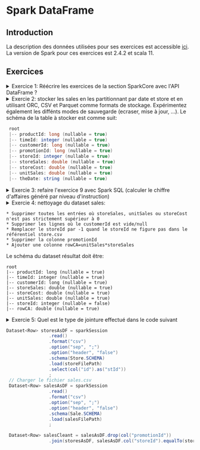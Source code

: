 # Spark DataFrame

## Introduction
La description des données utilisées pour ses exercices est accessible [ici](https://github.com/Ahmed-Gater/spark-in-practice/blob/master/datasetdescription.md).
La version de Spark pour ces exercices est 2.4.2 et scala 11.  

## Exercices

<details><summary>Exercice 1: Réécrire les exercices de la section SparkCore avec l'API DataFrame ?</summary>
<p>

<details><summary>Solution de l'exercice 2: Charger le fichier des ventes (sales.csv) dans un DataFrame

```java
DataSet<Row> salesAsDF = ...
```

</summary>  
<p>
  
#### Solution: un fichier peut être chargé en laissant l'API inférrer le schéma ou définir son propre schéma avec DataTypes !!!
```java
// Version 1: Charger sans schéma
Dataset<Row> salesAsDFWithoutSchemaInferring = sparkSession
                .read()
                .format("csv")
                .option("sep", ";")
                .option("header", "false")
                .load(filePath);

// Version 2: Charger le fichier en définissant un schéma
ArrayList<StructField> fields = new ArrayList<>(
                Arrays.asList(
                        DataTypes.createStructField("PRODUCT_ID", DataTypes.LongType, true),
                        DataTypes.createStructField("TIME_ID", DataTypes.IntegerType, true),
                        DataTypes.createStructField("CUSTOMER_ID", DataTypes.LongType, true),
                        DataTypes.createStructField("PROMOTION_ID", DataTypes.LongType, true),
                        DataTypes.createStructField("STORE_ID", DataTypes.IntegerType, true),
                        DataTypes.createStructField("STORE_SALES", DataTypes.DoubleType, true),
                        DataTypes.createStructField("STORE_COST", DataTypes.DoubleType, true),
                        DataTypes.createStructField("UNIT_SALES", DataTypes.DoubleType, true)
                ));
StructType schema = DataTypes.createStructType(fields);
Dataset<Row> salesAsDFWithSchemaDefined = sparkSession
                .read()
                .format("csv")
                .option("sep", ";")
                .option("header", "false")
                .schema(schema)
                .load(filePath);
```

avec les schémas correspondant:

```java
// Printing schema of dataframe loaded by inferring schema
salesAsDFWithoutSchemaInferring.printSchema() ;
root
 |-- _c0: string (nullable = true)
 |-- _c1: string (nullable = true)
 |-- _c2: string (nullable = true)
 |-- _c3: string (nullable = true)
 |-- _c4: string (nullable = true)
 |-- _c5: string (nullable = true)
 |-- _c6: string (nullable = true)
 |-- _c7: string (nullable = true)


// Printing schema of dataframe loaded by defining schema
salesAsDFWithSchemaDefined.printSchema() ;
root
 |-- PRODUCT_ID: long (nullable = true)
 |-- TIME_ID: integer (nullable = true)
 |-- CUSTOMER_ID: long (nullable = true)
 |-- PROMOTION_ID: long (nullable = true)
 |-- STORE_ID: integer (nullable = true)
 |-- STORE_SALES: double (nullable = true)
 |-- STORE_COST: double (nullable = true)
 |-- UNIT_SALES: double (nullable = true)
```
</p>
</details>

<details><summary>Solution de l'exercice 3: charger le fichier des ventes (sales.csv) dans une Dataset<Sale>

```java
Dataset<Sale> as  = ...
```
</summary>  

#### Solution: On peut transformer un Dataset\<Row> à un Dataset\<Sale> en utilisant un encoder ou un aprés mapping du dataframe (si on veut dériver des objets avant d'appliquer l'encoder) !!!

```java
// Version 1: transformer avec un encoder
ArrayList<StructField> fields = new ArrayList<>(
                Arrays.asList(
                        DataTypes.createStructField("productId", DataTypes.LongType, true),
                        DataTypes.createStructField("timeId", DataTypes.IntegerType, true),
                        DataTypes.createStructField("customerId", DataTypes.LongType, true),
                        DataTypes.createStructField("promotionId", DataTypes.LongType, true),
                        DataTypes.createStructField("storeId", DataTypes.IntegerType, true),
                        DataTypes.createStructField("storeSales", DataTypes.DoubleType, true),
                        DataTypes.createStructField("storeCost", DataTypes.DoubleType, true),
                        DataTypes.createStructField("unitSales", DataTypes.DoubleType, true)
                ));
StructType schema = DataTypes.createStructType(fields);
Dataset<Row> salesAsDF = sparkSession
                .read()
                .format("csv")
                .option("sep", ";")
                .option("header", "false")
                .schema(schema)
                .load(filePath);
Encoder<Sale> saleEncoder = Encoders.bean(Sale.class);
Dataset<Sale> as = salesAsDF.as(saleEncoder);
as.printSchema();

// Version 2: transformer avec une Map
ArrayList<StructField> fields = new ArrayList<>(
                Arrays.asList(
                        DataTypes.createStructField("productId", DataTypes.LongType, true),
                        DataTypes.createStructField("timeId", DataTypes.IntegerType, true),
                        DataTypes.createStructField("customerId", DataTypes.LongType, true),
                        DataTypes.createStructField("promotionId", DataTypes.LongType, true),
                        DataTypes.createStructField("storeId", DataTypes.IntegerType, true),
                        DataTypes.createStructField("storeSales", DataTypes.DoubleType, true),
                        DataTypes.createStructField("storeCost", DataTypes.DoubleType, true),
                        DataTypes.createStructField("unitSales", DataTypes.DoubleType, true)
                ));
StructType schema = DataTypes.createStructType(fields);
Dataset<Row> salesAsDF = sparkSession
                .read()
                .format("csv")
                .option("sep", ";")
                .option("header", "false")
                .schema(schema)
                .load(filePath);

Dataset<Sale> salesAsDataSet = salesAsDF.map((MapFunction<Row, Sale>) row -> Sale
                .builder()
                .productId((Integer) row.get(0))
                .timeId((Integer) row.get(1))
                .customerId((Long) row.get(2))
                .promotionId((Integer) row.get(3))
                .storeId((Integer) row.get(4))
                .storeSales((Double) row.get(5))
                .storeCost((Double) row.get(6))
                .unitSales((Double) row.get(7))
                .build(), 
                Encoders.bean(Sale.class));
salesAsDataSet.printSchema();
```
Et les schémas du DataSet est:

```java
// Schema avec la version 1
root
 |-- productId: long (nullable = true)
 |-- timeId: integer (nullable = true)
 |-- customerId: long (nullable = true)
 |-- promotionId: long (nullable = true)
 |-- storeId: integer (nullable = true)
 |-- storeSales: double (nullable = true)
 |-- storeCost: double (nullable = true)
 |-- unitSales: double (nullable = true)

// Schema avec la version 2
root
 |-- customerId: long (nullable = true)
 |-- productId: integer (nullable = true)
 |-- promotionId: integer (nullable = true)
 |-- storeCost: double (nullable = true)
 |-- storeId: integer (nullable = true)
 |-- storeSales: double (nullable = true)
 |-- timeId: integer (nullable = true)
 |-- unitSales: double (nullable = true)


```
</details>

<details><summary>Solution de l'exercice 4 avec DataFrame: Calculer le chiffre d'affaire par magasin

```java
Le résultat peut correspondre à: 
+-------+------------------+
|storeId|        sum(rowCA)|
+-------+------------------+
|     12| 265012.0099999998|
|     22|18206.400000000005|
|      1|164537.21000000037|
|     13| 537768.1800000002|
|      6| 310913.3200000007|
...
```
</summary>  

#### Solution: on peut le faire avec la méthode groupBy et sum ou bien avec la fonction agg !!!

* Solution avec groupBy et sum

```java
ArrayList<StructField> fields = new ArrayList<>(
                Arrays.asList(
                        DataTypes.createStructField("productId", DataTypes.LongType, true),
                        DataTypes.createStructField("timeId", DataTypes.IntegerType, true),
                        DataTypes.createStructField("customerId", DataTypes.LongType, true),
                        DataTypes.createStructField("promotionId", DataTypes.LongType, true),
                        DataTypes.createStructField("storeId", DataTypes.IntegerType, true),
                        DataTypes.createStructField("storeSales", DataTypes.DoubleType, true),
                        DataTypes.createStructField("storeCost", DataTypes.DoubleType, true),
                        DataTypes.createStructField("unitSales", DataTypes.DoubleType, true)
                ));
StructType schema = DataTypes.createStructType(fields);
Dataset<Row> salesAsDF = sparkSession
                .read()
                .format("csv")
                .option("sep", ";")
                .option("header", "false")
                .schema(schema)
                .load(filePath);
Dataset<Row> caByStore = salesAsDF.select(col("storeId"), col("storeSales").multiply(col("unitSales")).as("rowCA"))
                .groupBy(col("storeId"))
                .sum("rowCA").as("ca");
caByStore.show();
```

* Solution avec groupBy et agg (plusieurs fonctions d'aggrégation sont implémentées)
```java
Dataset<Row> caByStore = salesAsDF.select(col("storeId"), col("storeSales").multiply(col("unitSales")).as("rowCA"))
                .groupBy(col("storeId"))
                .agg(sum(col("rowCA")));
```

Le résultat ressemble à:
```java
+-------+------------------+
|storeId|        sum(rowCA)|
+-------+------------------+
|     12| 265012.0099999998|
|     22|18206.400000000005|
|      1|164537.21000000037|
|     13| 537768.1800000002|
|      6| 310913.3200000007|
```

</details>

<details><summary>Solution de l'exercice 5 avec DataFrame: Calculer le nombre d'unités vendues par magasin

```java
Map<Integer, Long> numberUnitsByStore = ...
avec un résultat correspondant à: 
Magasin : 5 a un vendu : 1298 unités
Magasin : 10 a un vendu : 7898 unités
Magasin : 24 a un vendu : 15732 unités
Magasin : 14 a un vendu : 2593 unités
...
```
</summary>  

#### Solution: utiliser la fonction agg présentée dans l'exercice 4 

```java
ArrayList<StructField> fields = new ArrayList<>(
                Arrays.asList(
                        DataTypes.createStructField("productId", DataTypes.LongType, true),
                        DataTypes.createStructField("timeId", DataTypes.IntegerType, true),
                        DataTypes.createStructField("customerId", DataTypes.LongType, true),
                        DataTypes.createStructField("promotionId", DataTypes.LongType, true),
                        DataTypes.createStructField("storeId", DataTypes.IntegerType, true),
                        DataTypes.createStructField("storeSales", DataTypes.DoubleType, true),
                        DataTypes.createStructField("storeCost", DataTypes.DoubleType, true),
                        DataTypes.createStructField("unitSales", DataTypes.DoubleType, true)
                ));
StructType schema = DataTypes.createStructType(fields);
Dataset<Row> salesAsDF = sparkSession
                .read()
                .format("csv")
                .option("sep", ";")
                .option("header", "false")
                .schema(schema)
                .load(filePath);
Dataset<Row> agg = salesAsDF.select(col("storeId"), col("unitSales"))
                .groupBy(col("storeId"))
                .agg(count("unitSales"));
List<Row> rows = agg.collectAsList();
Map<Integer, Long>  storeUnitSales = new HashedMap() ;
rows.stream().forEach(s -> storeUnitSales.put(s.getInt(0),s.getLong(1)));
```

</details>

<details><summary>Solution de l'exercice 6 avec DataFrame: Calculer le chiffre d'affaire par région.  

```java
JavaPairRDD<Integer, Double> caByRegion = ...
avec un résultat correspondant à: 
Region : 23 avec un CA : 537768.1800000002
Region : 89 avec un CA : 151039.54000000007
Region : 26 avec un CA : 265264.4699999993
Region : 47 avec un CA : 310913.3200000007
Region : 2 avec un CA : 76719.89
...
```
</summary>

#### Solution: le moteur sql trouvera lui-même quel schéma de jointure le mieux adapté aux datasets ou le forcer à broadcaster le store.csv dataset !!!

```java
// Lecture du fichier store à broadcaster (fichier très petit)
Dataset<Row> storesAsDF = sparkSession
                .read()
                .format("csv")
                .option("sep", ";")
                .option("header", "false")
                .schema(Store.SCHEMA)
                .load(storeFilePath)
                .select(col("id"),col("regionId")) ;
// Charger le fichier sales.csv
Dataset<Row> salesAsDF = sparkSession
                .read()
                .format("csv")
                .option("sep", ";")
                .option("header", "false")
                .schema(Sale.SCHEMA)
                .load(salesFilePath);
// Sans broadcast
Dataset<Row> caByRegion = salesAsDF.join(storesAsDF, salesAsDF.col("storeId").equalTo(storesAsDF.col("id")))
                .groupBy(col("storeId"))
                .agg(sum(col("storeSales").multiply(col("unitSales"))).as("regionCA"));

// En forçant le broadcast
Dataset<Row> caByRegionWithBroadcast = salesAsDF.join(broadcast(storesAsDF), salesAsDF.col("storeId").equalTo(storesAsDF.col("id")))
                .groupBy(col("storeId"))
                .agg(sum(col("storeSales").multiply(col("unitSales"))).as("regionCA"));
```

</details>

<details><summary>Solution de l'exercice 7 avec DataFrame: Comparer les ventes (en termes de CA) entre les premiers trimestres (Q1) de 1997 et 1998    

```java
JavaPairRDD<Integer, Double>  yearCAQuarter= ...

CA Q1 de l'année 1997 : 460615.02999999735
CA Q1 de l'année 1998 : 965701.8800000021
...
```

</summary>

#### Solution: 

```java
// Lecture du fichier store à broadcaster (fichier très petit)
Dataset<Row> times = sparkSession
                .read()
                .format("csv")
                .option("sep", ";")
                .option("header", "false")
                .schema(TimeByDay.SCHEMA)
                .load(timeByDayFilePath)
                .where(col("quarter").equalTo(quarter))
                .select(col("timeId"),col("theYear")) ;


// Charger le fichier sales.csv
Dataset<Row> salesAsDF = sparkSession
                .read()
                .format("csv")
                .option("sep", ";")
                .option("header", "false")
                .schema(Sale.SCHEMA)
                .load(salesFilePath);

Dataset<Row> caByQuarter = salesAsDF.join(broadcast(times), salesAsDF.col("timeId").equalTo(times.col("timeId")), "right_outer");
caByQuarter.show();

```

</details>

<details><summary>Solution de l'exercice 8 avec DataFrame:       

```
Création du client ES: ESClient es = new ESClient("localhost",9200)  
Envoi de documents vers ES: es.index("sales",map);
...
```

</summary>

#### Solution: 
la fonction util.rowToMap transforme une Row à une Map indexable sur Elasticsearch

```java
// Charger le fichier sales.csv
Dataset<Row> salesAsDF = sparkSession
                .read()
                .format("csv")
                .option("sep", ";")
                .option("header", "false")
                .schema(Sale.SCHEMA)
                .load(salesFilePath);

salesAsDF.foreachPartition(new ForeachPartitionFunction<Row>() {
            ESClient es = new ESClient("localhost",9200) ;
            @Override
            public void call(Iterator<Row> iterator) throws Exception {
                iterator.forEachRemaining(sale -> {
                    es.index("sales",Util.rowToMap(sale));
                });
            }
        });
```

</details>


<details><summary>Solution de l'exercice 9 avec DataFrame: calculer le chiffre d'affaires généré par niveau d'instruction (colonne education du fichier customer.csv.
  Petite contrainte, le fichier customer.csv ne peut pas être broadcasté en l'état.
  Le résultat attendu est:
  
  ```java
  Education level : Graduate Degree a un chiffre d'affaires : 284358.7000000002
  Education level : High School Degree a un chiffre d'affaires : 1614680.6999999923
  Education level : Partial College a un chiffre d'affaires : 506574.38000000064
  Education level : Bachelors Degree a un chiffre d'affaires : 1394302.7699999944
  Education level : Partial High School a un chiffre d'affaires : 1650653.7099999934
  ```
  
  </summary>

#### Solution: 
L'idée de cette question est quand on fait une jointure, on réduit au maximum les données sur lesquelles on ne garde que les donnée nécessaires à la jointure pour réduire le coût du shuffling. 
  
  ```java
  // Lecture du fichier customer à broadcaster
  Dataset<Row> customerEducation = sparkSession
                .read()
                .format("csv")
                .option("sep", ";")
                .option("header", "false")
                .schema(Customer.SCHEMA)
                .load(customerFilePath)
                .select(col("customerId").as("cid"),col("education"))
                ;

  // Charger le fichier sales.csv
  Dataset<Row> salesAsDF = sparkSession
                .read()
                .format("csv")
                .option("sep", ";")
                .option("header", "false")
                .schema(Sale.SCHEMA)
                .load(salesFilePath)
                .select(col("customerId"),col("storeSales").multiply(col("unitSales")).as("rowCA"))
                ;
  Dataset<Row> sum = salesAsDF.join(customerEducation, salesAsDF.col("customerId").equalTo(customerEducation.col("cId")))
                .groupBy(col("education"))
                .agg(sum(col("rowCA")).as("caByEducationLevel"))
                ;
  ```
     
  </details>


<details><summary>Solution de l'exercice 10 avec DataFrame: similaire à l'exercice 8 mais en stockant les résultats sous format CSV sur HDFS.
  </summary>
  
 #### Solution: 
 
  ```java
 // Charger le fichier sales.csv
 Dataset<Row> salesAsDF = sparkSession
                .read()
                .format("csv")
                .option("sep", ";")
                .option("header", "false")
                .schema(Sale.SCHEMA)
                .load(salesFilePath) ;
 salesAsDF.write()
          .format("csv")
          .option("sep",";")
          .option("header","false")
          .mode(SaveMode.Ignore)
          .save(destinationFilePath);
  ```
  
  </details>
   </details>
   
<details><summary>Exercie 2: stocker les sales en les partitionnant par date et store et en utilisant ORC, CSV et Parquet comme formats de stockage. Expérimentez également les diffénts modes de sauvegarde (ecraser, mise à jour, ...). Le schéma de la table à stocker est comme suit:

```java
 root
 |-- productId: long (nullable = true)
 |-- timeId: integer (nullable = true)
 |-- customerId: long (nullable = true)
 |-- promotionId: long (nullable = true)
 |-- storeId: integer (nullable = true)
 |-- storeSales: double (nullable = true)
 |-- storeCost: double (nullable = true)
 |-- unitSales: double (nullable = true)
 |-- theDate: string (nullable = true)
 ``` 
  </summary>

#### Solution: 
 
 ```java
 //Charger le fichier times
 Dataset<Row> times = sparkSession
                .read()
                .format("csv")
                .option("sep", ";")
                .option("header", "false")
                .schema(TimeByDay.SCHEMA)
                .load(timeByDayFilePath)
                .select(col("timeId").as("tId"),col("theDate"))
                ;

 // Charger le fichier sales.csv
 Dataset<Row> salesAsDF = sparkSession
                .read()
                .format("csv")
                .option("sep", ";")
                .option("header", "false")
                .schema(Sale.SCHEMA)
                .load(salesFilePath)
                ;
 Dataset<Row> salesToStore = salesAsDF
                .join(times, salesAsDF.col("timeId").equalTo(times.col("tId")))
                .drop(col("tId"));
 // Stockage en CSV
 salesToStore.write()
                .format("csv")
                .partitionBy("theDate","storeId")
                .option("sep",";")
                .option("header","false")
                .save(destinationDir)
        ;
  // Stockage en ORC
  salesToStore.write()
                .format("orc")
                .partitionBy("theDate","storeId")
                .mode(SaveMode.Overwrite)
                .option("orc.create.index","true")
                .option("orc.bloom.filter.columns","customerId")
                .save(destinationDir);

  // Stockage en Parquet
  salesToStore.write()
                .format("parquet")
                .partitionBy("theDate","storeId")
                .option("compression.codec", "snappy")
                .mode(SaveMode.Ignore)
                .save(destinationDir);

 ```
  
</details>

<details><summary>Exercie 3: refaire l'exercice 9 avec Spark SQL (calculer le chiffre d'affaires généré par niveau d'instruction)
  </summary>

#### Solution: les tables globales sont liés à une base de données globale  global_temp --> il faut utiliser le nom qualifié d'une table, i.e. global_temp.table_name !!! 

```java
// Lecture du fichier customer à broadcaster
Dataset<Row> customerEducation = sparkSession
                .read()
                .format("csv")
                .option("sep", ";")
                .option("header", "false")
                .schema(Customer.SCHEMA)
                .load(customerFilePath)
                .select(col("customerId").as("cid"),col("education"))
                ;
// Charger le fichier sales.csv
Dataset<Row> salesAsDF = sparkSession
                .read()
                .format("csv")
                .option("sep", ";")
                .option("header", "false")
                .schema(Sale.SCHEMA)
                .load(salesFilePath)
                .select(col("customerId"),col("storeSales").multiply(col("unitSales")).as("rowCA"))
                ;
// Publication des dataframes sous forme de tables globales accessibles par tous tant que la session est actice
try {
        salesAsDF.createGlobalTempView("sales");
        customerEducation.createGlobalTempView("customer_education");
}
catch(Exception e){
        throw new IllegalArgumentException("");
}

Dataset<Row> results = sparkSession.sql("select education,sum(rowca) from global_temp.sales " +
                "inner join global_temp.customer_education " +
                "on global_temp.sales.customerId=global_temp.customer_education.cId " +
                "group by education");
results.show();
```
</details>

<details><summary>Exercie 4: nettoyage du dataset sales:
  
  ```
  * Supprimer toutes les entrées où storeSales, unitSales ou storeCost n'est pas strictement supérieur à 0
  * Supprimer les lignes où le customerId est vide/null
  * Remplacer le storeId par -1 quand le storeId ne figure pas dans le référentiel store.csv
  * Supprimer la colonne promotionId
  * Ajouter une colonne rowCA=unitSales*storeSales
  ```
  Le schéma du dataset résultat doit être: 
 
 ```
 root
 |-- productId: long (nullable = true)
 |-- timeId: integer (nullable = true)
 |-- customerId: long (nullable = true)
 |-- storeSales: double (nullable = true)
 |-- storeCost: double (nullable = true)
 |-- unitSales: double (nullable = true)
 |-- storeId: integer (nullable = false)
 |-- rowCA: double (nullable = true)
```
  </summary>

#### Solution: 
  
  ```java
  // Lecture du fichier customer à broadcaster
  Dataset<Row> storesAsDF = sparkSession
                .read()
                .format("csv")
                .option("sep", ";")
                .option("header", "false")
                .schema(Store.SCHEMA)
                .load(storeFilePath)
                .select(col("id").as("stId"))
                ;
  // Charger le fichier sales.csv
  Dataset<Row> salesAsDF = sparkSession
                .read()
                .format("csv")
                .option("sep", ";")
                .option("header", "false")
                .schema(Sale.SCHEMA)
                .load(salesFilePath)
                ;

  Dataset<Row> salesCleant = salesAsDF.drop(col("promotionId"))
                .na()
                .drop("any", new String[]{"storeCost", "storeSales", "unitSales","customerId"})
                .where(col("storeCost").gt(0).and(col("storeSales").gt(0)).and(col("unitSales").gt(0)))
                .join(storesAsDF, salesAsDF.col("storeId").equalTo(storesAsDF.col("stId")),"left_outer")
                .na()
                .fill(ImmutableMap.of("stId", -1))
                .drop(col("storeId"))
                .withColumnRenamed("stId","storeId")
                .withColumn("rowCA",col("storeSales").multiply(col("unitSales")));
                ;
  salesCleant.printSchema();
```
  
</details>

<details><summary>Exercie 5: Quel est le type de jointure effectué dans le code suivant
  
```java
Dataset<Row> storesAsDF = sparkSession
                .read()
                .format("csv")
                .option("sep", ";")
                .option("header", "false")
                .schema(Store.SCHEMA)
                .load(storeFilePath)
                .select(col("id").as("stId"))
                ;
 // Charger le fichier sales.csv
 Dataset<Row> salesAsDF = sparkSession
                .read()
                .format("csv")
                .option("sep", ";")
                .option("header", "false")
                .schema(Sale.SCHEMA)
                .load(salesFilePath)
                ;

 Dataset<Row> salesCleant = salesAsDF.drop(col("promotionId"))
                .join(storesAsDF, salesAsDF.col("storeId").equalTo(storesAsDF.col("stId")),"left_outer") ;
```
</summary>

#### Pour le savoir, il faut afficher le plan physique avec:

```java
salesCleant.explain() ;
```

#### Ce qui donnera: 

```
== Physical Plan ==
*(2) BroadcastHashJoin [storeId#54], [stId#48], LeftOuter, BuildRight
:- *(2) FileScan csv [productId#50L,timeId#51,customerId#52L,storeId#54,storeSales#55,storeCost#56,unitSales#57] Batched: false, Format: CSV, Location: InMemoryFileIndex[file:/D:/BDAcademyCode/bdacademy/data/sales.csv], PartitionFilters: [], PushedFilters: [], ReadSchema: struct<productId:bigint,timeId:int,customerId:bigint,storeId:int,storeSales:double,storeCost:doub...
+- BroadcastExchange HashedRelationBroadcastMode(List(cast(input[0, int, true] as bigint)))
   +- *(1) Project [id#0 AS stId#48]
      +- *(1) Filter isnotnull(id#0)
         +- *(1) FileScan csv [id#0] Batched: false, Format: CSV, Location: InMemoryFileIndex[file:/D:/BDAcademyCode/bdacademy/data/store.csv], PartitionFilters: [], PushedFilters: [IsNotNull(id)], ReadSchema: struct<id:int>
```

